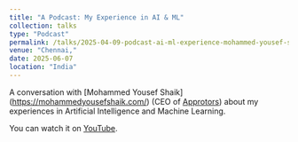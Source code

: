 ```yaml
---
title: "A Podcast: My Experience in AI & ML"
collection: talks
type: "Podcast"
permalink: /talks/2025-04-09-podcast-ai-ml-experience-mohammed-yousef-shaik
venue: "Chennai,"
date: 2025-06-07
location: "India"
---
```


A conversation with [Mohammed Yousef Shaik] (https://mohammedyousefshaik.com/) (CEO of [Approtors](https://approtors.com/)) about my experiences in Artificial Intelligence and Machine Learning.

You can watch it on [YouTube](https://www.youtube.com/watch?v=AjRYIFWO-c0&t=1710s).


